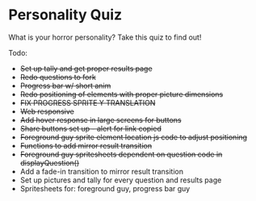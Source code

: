 # Personality Quiz
What is your horror personality? Take this quiz to find out!

Todo:
- ~~Set up tally and get proper results page~~
- ~~Redo questions to fork~~
- ~~Progress bar w/ short anim~~
- ~~Redo positioning of elements with proper picture dimensions~~
- ~~FIX PROGRESS SPRITE Y TRANSLATION~~
- ~~Web responsive~~
- ~~Add hover response in large screens for buttons~~
- ~~Share buttons set up - alert for link copied~~
- ~~Foreground guy sprite element location js code to adjust positioning~~
- ~~Functions to add mirror result transition~~
- ~~Foreground guy spritesheets dependent on question code in displayQuestion()~~
- Add a fade-in transition to mirror result transition
- Set up pictures and tally for every question and results page
- Spritesheets for: foreground guy, progress bar guy